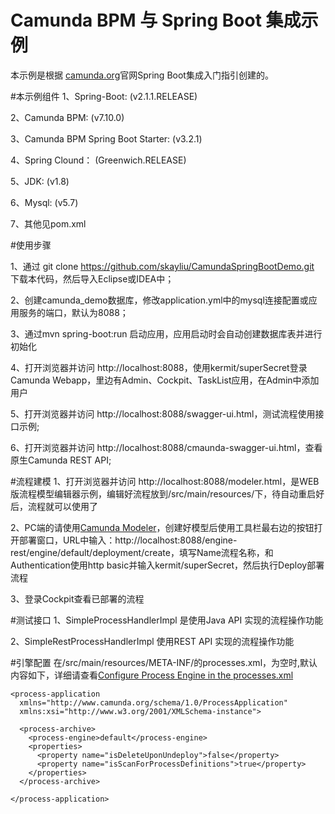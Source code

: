 # Camunda BPM 与 Spring Boot 集成示例

本示例是根据 [camunda.org](http://camunda.org/get-started/spring-boot.html)官网Spring Boot集成入门指引创建的。

#本示例组件
1、Spring-Boot:  (v2.1.1.RELEASE)
 
2、Camunda BPM: (v7.10.0)

3、Camunda BPM Spring Boot Starter: (v3.2.1)

4、Spring Clound： (Greenwich.RELEASE)

5、JDK: (v1.8)

6、Mysql: (v5.7)

7、其他见pom.xml

#使用步骤

1、通过 git clone https://github.com/skayliu/CamundaSpringBootDemo.git 下载本代码，然后导入Eclipse或IDEA中；

2、创建camunda_demo数据库，修改application.yml中的mysql连接配置或应用服务的端口，默认为8088；

3、通过mvn spring-boot:run 启动应用，应用启动时会自动创建数据库表并进行初始化

4、打开浏览器并访问 http://localhost:8088，使用kermit/superSecret登录Camunda Webapp，里边有Admin、Cockpit、TaskList应用，在Admin中添加用户

5、打开浏览器并访问 http://localhost:8088/swagger-ui.html，测试流程使用接口示例;

6、打开浏览器并访问 http://localhost:8088/cmaunda-swagger-ui.html，查看原生Camunda REST API;

#流程建模
1、打开浏览器并访问 http://localhost:8088/modeler.html，是WEB版流程模型编辑器示例，编辑好流程放到/src/main/resources/下，待自动重启好后，流程就可以使用了

2、PC端的请使用[Camunda Modeler](https://docs.camunda.org/manual/latest/modeler/camunda-modeler/)，创建好模型后使用工具栏最右边的按钮打开部署窗口，URL中输入：http://localhost:8088/engine-rest/engine/default/deployment/create，填写Name流程名称，和Authentication使用http basic并输入kermit/superSecret，然后执行Deploy部署流程

3、登录Cockpit查看已部署的流程

#测试接口
1、SimpleProcessHandlerImpl 是使用Java API 实现的流程操作功能

2、SimpleRestProcessHandlerImpl 使用REST API 实现的流程操作功能

#引擎配置
在/src/main/resources/META-INF/的processes.xml，为空时,默认内容如下，详细请查看[Configure Process Engine in the processes.xml](https://docs.camunda.org/manual/latest/user-guide/process-engine/process-engine-bootstrapping/#configure-process-engine-in-the-processes-xml)


```
<process-application
  xmlns="http://www.camunda.org/schema/1.0/ProcessApplication"
  xmlns:xsi="http://www.w3.org/2001/XMLSchema-instance">

  <process-archive>
    <process-engine>default</process-engine>
    <properties>
      <property name="isDeleteUponUndeploy">false</property>
      <property name="isScanForProcessDefinitions">true</property>
    </properties>
  </process-archive>
  
</process-application>

```
